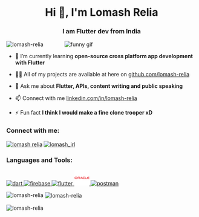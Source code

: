<h1 align="center">Hi 👋, I'm Lomash Relia</h1>
<h3 align="center">I am Flutter dev from India</h3>

<img align="right" alt="funny gif" width="350" src="https://media.giphy.com/media/l3fPlHQOHUzYRufm7E/giphy.gif">

<p align="left"> <img src="https://komarev.com/ghpvc/?username=lomash-relia&label=Profile%20views&color=0e75b6&style=flat" alt="lomash-relia" /> </p>

- 🌱 I’m currently learning **open-source cross platform app development with Flutter**

- 👨‍💻 All of my projects are available at here on [github.com/lomash-relia](https://github.com/lomash-relia)

- 💬 Ask me about **Flutter, APIs, content writing and public speaking**

- 📫 Connect with me [linkedin.com/in/lomash-relia](https://www.linkedin.com/in/lomash-relia/)

- ⚡ Fun fact **I think I would make a fine clone trooper xD**

<h3 align="left">Connect with me:</h3>
<p align="left">
<a href="https://www.linkedin.com/in/lomash-relia/" target="blank"><img align="center" src="https://raw.githubusercontent.com/rahuldkjain/github-profile-readme-generator/master/src/images/icons/Social/linked-in-alt.svg" alt="lomash relia" height="30" width="40" /></a>
<a href="https://instagram.com/lomash_irl" target="blank"><img align="center" src="https://raw.githubusercontent.com/rahuldkjain/github-profile-readme-generator/master/src/images/icons/Social/instagram.svg" alt="lomash_irl" height="30" width="40" /></a>
</p>

<h3 align="left">Languages and Tools:</h3>
<p align="left"> <a href="https://dart.dev" target="_blank" rel="noreferrer"> <img src="https://www.vectorlogo.zone/logos/dartlang/dartlang-icon.svg" alt="dart" width="40" height="40"/> </a> <a href="https://firebase.google.com/" target="_blank" rel="noreferrer"> <img src="https://www.vectorlogo.zone/logos/firebase/firebase-icon.svg" alt="firebase" width="40" height="40"/> </a> <a href="https://flutter.dev" target="_blank" rel="noreferrer"> <img src="https://www.vectorlogo.zone/logos/flutterio/flutterio-icon.svg" alt="flutter" width="40" height="40"/> </a> <a href="https://www.oracle.com/" target="_blank" rel="noreferrer"> <img src="https://raw.githubusercontent.com/devicons/devicon/master/icons/oracle/oracle-original.svg" alt="oracle" width="40" height="40"/> </a> <a href="https://postman.com" target="_blank" rel="noreferrer"> <img src="https://www.vectorlogo.zone/logos/getpostman/getpostman-icon.svg" alt="postman" width="40" height="40"/> </a> </p>

<p><img align="left" src="https://github-readme-stats.vercel.app/api/top-langs?username=lomash-relia&show_icons=true&locale=en&layout=compact" alt="lomash-relia" /></p>

<p>&nbsp;<img align="center" src="https://github-readme-stats.vercel.app/api?username=lomash-relia&show_icons=true&locale=en" alt="lomash-relia" /></p>

<p><img align="center" src="https://github-readme-streak-stats.herokuapp.com/?user=lomash-relia&" alt="lomash-relia" /></p>
